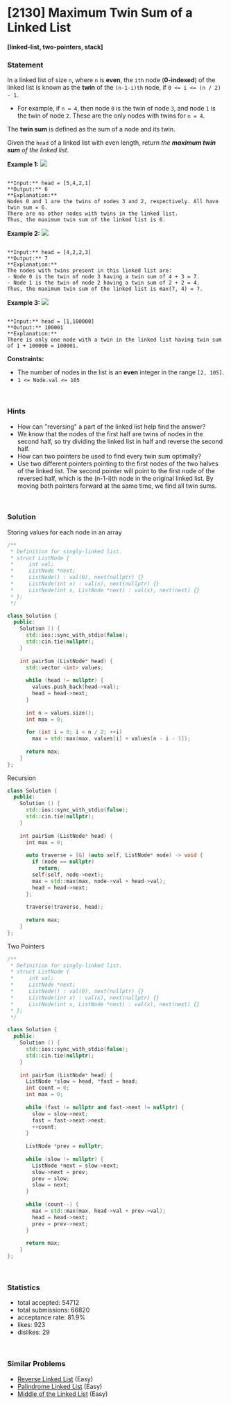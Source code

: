# [2130] Maximum Twin Sum of a Linked List

**[linked-list, two-pointers, stack]**

### Statement

In a linked list of size `n`, where `n` is **even**, the `ith` node (**0-indexed**) of the linked list is known as the **twin** of the `(n-1-i)th` node, if `0 <= i <= (n / 2) - 1`.

* For example, if `n = 4`, then node `0` is the twin of node `3`, and node `1` is the twin of node `2`. These are the only nodes with twins for `n = 4`.



The **twin sum** is defined as the sum of a node and its twin.

Given the `head` of a linked list with even length, return *the **maximum twin sum** of the linked list*.


**Example 1:**
![](https://assets.leetcode.com/uploads/2021/12/03/eg1drawio.png)

```

**Input:** head = [5,4,2,1]
**Output:** 6
**Explanation:**
Nodes 0 and 1 are the twins of nodes 3 and 2, respectively. All have twin sum = 6.
There are no other nodes with twins in the linked list.
Thus, the maximum twin sum of the linked list is 6. 

```

**Example 2:**
![](https://assets.leetcode.com/uploads/2021/12/03/eg2drawio.png)

```

**Input:** head = [4,2,2,3]
**Output:** 7
**Explanation:**
The nodes with twins present in this linked list are:
- Node 0 is the twin of node 3 having a twin sum of 4 + 3 = 7.
- Node 1 is the twin of node 2 having a twin sum of 2 + 2 = 4.
Thus, the maximum twin sum of the linked list is max(7, 4) = 7. 

```

**Example 3:**
![](https://assets.leetcode.com/uploads/2021/12/03/eg3drawio.png)

```

**Input:** head = [1,100000]
**Output:** 100001
**Explanation:**
There is only one node with a twin in the linked list having twin sum of 1 + 100000 = 100001.

```

**Constraints:**
* The number of nodes in the list is an **even** integer in the range `[2, 105]`.
* `1 <= Node.val <= 105`


<br>

### Hints

- How can "reversing" a part of the linked list help find the answer?
- We know that the nodes of the first half are twins of nodes in the second half, so try dividing the linked list in half and reverse the second half.
- How can two pointers be used to find every twin sum optimally?
- Use two different pointers pointing to the first nodes of the two halves of the linked list. The second pointer will point to the first node of the reversed half, which is the (n-1-i)th node in the original linked list. By moving both pointers forward at the same time, we find all twin sums.

<br>

### Solution

Storing values for each node in an array

```cpp
/**
 * Definition for singly-linked list.
 * struct ListNode {
 *     int val;
 *     ListNode *next;
 *     ListNode() : val(0), next(nullptr) {}
 *     ListNode(int x) : val(x), next(nullptr) {}
 *     ListNode(int x, ListNode *next) : val(x), next(next) {}
 * };
 */

class Solution {
  public:
    Solution () {
      std::ios::sync_with_stdio(false);
      std::cin.tie(nullptr);
    }
  
    int pairSum (ListNode* head) {
      std::vector <int> values;
      
      while (head != nullptr) {
        values.push_back(head->val);
        head = head->next;
      }
      
      int n = values.size();
      int max = 0;
      
      for (int i = 0; i < n / 2; ++i)
        max = std::max(max, values[i] + values[n - i - 1]);
      
      return max;
    }
};
```

Recursion

```cpp
class Solution {
  public:
    Solution () {
      std::ios::sync_with_stdio(false);
      std::cin.tie(nullptr);
    }
  
    int pairSum (ListNode* head) {
      int max = 0;
      
      auto traverse = [&] (auto self, ListNode* node) -> void {
        if (node == nullptr)
          return;
        self(self, node->next);
        max = std::max(max, node->val + head->val);
        head = head->next;
      };
      
      traverse(traverse, head);
      
      return max;
    }
};
```

Two Pointers

```cpp
/**
 * Definition for singly-linked list.
 * struct ListNode {
 *     int val;
 *     ListNode *next;
 *     ListNode() : val(0), next(nullptr) {}
 *     ListNode(int x) : val(x), next(nullptr) {}
 *     ListNode(int x, ListNode *next) : val(x), next(next) {}
 * };
 */

class Solution {
  public:
    Solution () {
      std::ios::sync_with_stdio(false);
      std::cin.tie(nullptr);
    }
  
    int pairSum (ListNode* head) {
      ListNode *slow = head, *fast = head;
      int count = 0;
      int max = 0;
      
      while (fast != nullptr and fast->next != nullptr) {
        slow = slow->next;
        fast = fast->next->next;
        ++count;
      }
      
      ListNode *prev = nullptr;
      
      while (slow != nullptr) {
        ListNode *next = slow->next;
        slow->next = prev;
        prev = slow;
        slow = next;
      }
      
      while (count--) {
        max = std::max(max, head->val + prev->val);
        head = head->next;
        prev = prev->next;
      }
      
      return max;
    }
};
```

<br>

### Statistics

- total accepted: 54712
- total submissions: 66820
- acceptance rate: 81.9%
- likes: 923
- dislikes: 29

<br>

### Similar Problems

- [Reverse Linked List](https://leetcode.com/problems/reverse-linked-list) (Easy)
- [Palindrome Linked List](https://leetcode.com/problems/palindrome-linked-list) (Easy)
- [Middle of the Linked List](https://leetcode.com/problems/middle-of-the-linked-list) (Easy)

